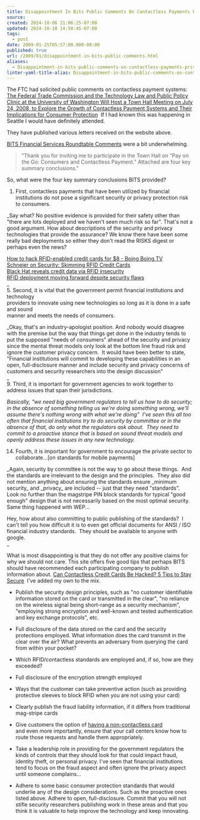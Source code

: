```yaml
---
title: Disappointment In Bits Public Comments On Contactless Payments Privacy And Security
source: 
created: 2024-10-06 21:06:25-07:00
updated: 2024-10-10 14:58:45-07:00
tags:
  - post
date: 2009-01-25T05:57:00.000-08:00
published: true
url: /2009/01/disappointment-in-bits-public-comments.html
aliases:
  - Disappointment-in-bits-public-comments-on-contactless-payments-privacy-and-security
linter-yaml-title-alias: Disappointment-in-bits-public-comments-on-contactless-payments-privacy-and-security
---
```



The FTC had solicited public comments on contactless payment systems:  [The Federal Trade Commission and the Technology Law and Public Policy Clinic at the University of Washington Will Host a Town Hall Meeting on July 24, 2008, to Explore the Growth of Contactless Payment Systems and Their Implications for Consumer Protection](http://www.ftc.gov/os/comments/payonthego/index.shtm)  If I had known this was happening in Seattle I would have definitely attended.  
  
They have published various letters received on the website above.  
  
[BITS Financial Services Roundtable Comments](http://www.ftc.gov/os/comments/payonthego/535926-00011.htm) were a bit underwhelming.

> "Thank you for inviting me to participate in the Town Hall on “Pay on the Go: Consumers and Contactless Payment.” Attached are four key summary conclusions."  

So, what were the four key summary conclusions BITS provided?  

1.  First, contactless payments that have been utilized by financial institutions do not pose a significant security or privacy protection risk to consumers.
  
_Say what? No positive evidence is provided for their safety other than "there are lots deployed and we haven't seen much risk so far". That's not a good argument. How about descriptions of the security and privacy technologies that provide the assurance? We know there have been some really bad deployments so either they don't read the RISKS digest or perhaps even the news?  
  
[How to hack RFID-enabled credit cards for $8 - Boing Boing TV](http://tv.boingboing.net/2008/03/19/how-to-hack-an-rfide.html)  
[Schneier on Security: Skimming RFID Credit Cards](http://www.schneier.com/blog/archives/2006/11/skimming_rfid_c.html)  
[Black Hat reveals credit data via RFID insecurity](http://www.daniweb.com/blogs/entry2115.html#)  
[RFID deployment moving forward despite security flaws](http://arstechnica.com/news.ars/post/20081026-rfid-deployment-moving-forward-despite-security-flaws.html)  
_  
5.  Second, it is vital that the government permit financial institutions and technology  
    providers to innovate using new technologies so long as it is done in a safe and sound  
    manner and meets the needs of consumers.
  
_Okay, that's an industry-apologist position. And nobody would disagree with the premise but the way that things get done in the industry tends to put the supposed "needs of consumers" ahead of the security and privacy since the mental threat models only look at the bottom line fraud risk and ignore the customer privacy concern.  It would have been better to state, "Financial institutions will commit to developing these capabilities in an open, full-disclosure manner and include security and privacy concerns of customers and security researchers into the design discussion"  
_  
9.  Third, it is important for government agencies to work together to address issues that span their jurisdictions.
  
_Basically, "we need big government regulators to tell us how to do security; in the absence of something telling us we're doing something wrong, we'll assume there's nothing wrong with what we're doing"  I've seen this all too often that financial institutions try to do security by committee or in the absence of that, do only what the regulators ask about.  They need to commit to a proactive stance that is based on sound threat models and openly address these issues in any new technology._  
  
14.  Fourth, it is important for government to encourage the private sector to collaborate...\[on standards for mobile payments\]
  
_Again, security by committee is not the way to go about these things.  And the standards are irrelevant to the design and the principles.  They also did not mention anything about ensuring the standards ensure \_minimum security\_ and \_privacy\_ are included -- just that they need "standards".  Look no further than the magstripe PIN block standards for typical "good enough" design that is not necessarily based on the most optimal security.  Same thing happened with WEP...  
  
Hey, how about also committing to public publishing of the standards?  I can't tell you how difficult it is to even get official documents for ANSI / ISO financial industry standards.  They should be available to anyone with google.  
_

What is most disappointing is that they do not offer any positive claims for why we should not care. This site offers five good tips that perhaps BITS should have recommended each participating company to publish information about. [Can Contactless Credit Cards Be Hacked? 5 Tips to Stay Secure](http://www.yourcreditadvisor.com/blog/2007/02/can_contactless.html)  I've added my own to the mix.  

*   Publish the security design principles, such as "no customer identifiable information stored on the card or transmitted in the clear", "no reliance on the wireless signal being short-range as a security mechanism", "employing strong encryption and well-known and tested authentication and key exchange protocols", etc.
  
*   Full disclosure of the data stored on the card and the security protections employed. What information does the card transmit in the clear over the air? What prevents an adversary from querying the card from within your pocket?
  
*   Which RFID/contactless standards are employed and, if so, how are they exceeded?
  
*   Full disclosure of the encryption strength employed
  
*   Ways that the customer can take preventive action (such as providing protective sleeves to block RFID when you are not using your card)
  
*   Clearly publish the fraud liability information, if it differs from traditional mag-stripe cards
  
*   Give customers the option of [having a non-contactless card  
    ](http://robert.accettura.com/blog/2007/04/02/getting-a-non-rfid-credit-card/)and even more importantly, ensure that your call centers know how to route those requests and handle them appropriately.
  
*   Take a leadership role in providing for the government regulators the kinds of controls that they should look for that could impact fraud, identity theft, or personal privacy. I've seen that financial institutions tend to focus on the fraud aspect and often ignore the privacy aspect until someone complains...
  
*   Adhere to some basic consumer protection standards that would underlie any of the design considerations. Such as the proactive ones listed above. Adhere to open, full-disclosure. Commit that you will not stifle security researchers publishing work in these areas and that you think it is valuable to help improve the technology and keep innovating.